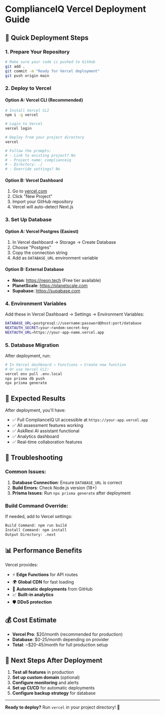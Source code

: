 # ComplianceIQ Vercel Deployment Guide

## 🚀 Quick Deployment Steps

### 1. **Prepare Your Repository**
```bash
# Make sure your code is pushed to GitHub
git add .
git commit -m "Ready for Vercel deployment"
git push origin main
```

### 2. **Deploy to Vercel**

#### Option A: Vercel CLI (Recommended)
```bash
# Install Vercel CLI
npm i -g vercel

# Login to Vercel
vercel login

# Deploy from your project directory
vercel

# Follow the prompts:
# - Link to existing project? No
# - Project name: complianceiq
# - Directory: ./
# - Override settings? No
```

#### Option B: Vercel Dashboard
1. Go to [vercel.com](https://vercel.com)
2. Click "New Project"
3. Import your GitHub repository
4. Vercel will auto-detect Next.js

### 3. **Set Up Database**

#### Option A: Vercel Postgres (Easiest)
1. In Vercel dashboard → Storage → Create Database
2. Choose "Postgres"
3. Copy the connection string
4. Add as `DATABASE_URL` environment variable

#### Option B: External Database
- **Neon**: https://neon.tech (Free tier available)
- **PlanetScale**: https://planetscale.com
- **Supabase**: https://supabase.com

### 4. **Environment Variables**
Add these in Vercel Dashboard → Settings → Environment Variables:

```bash
DATABASE_URL=postgresql://username:password@host:port/database
NEXTAUTH_SECRET=your-random-secret-key
NEXTAUTH_URL=https://your-app-name.vercel.app
```

### 5. **Database Migration**
After deployment, run:
```bash
# In Vercel dashboard → Functions → Create new function
# Or use Vercel CLI:
vercel env pull .env.local
npx prisma db push
npx prisma generate
```

## 🎯 **Expected Results**

After deployment, you'll have:
- ✅ Full ComplianceIQ UI accessible at `https://your-app.vercel.app`
- ✅ All assessment features working
- ✅ AskRexi AI assistant functional
- ✅ Analytics dashboard
- ✅ Real-time collaboration features

## 🔧 **Troubleshooting**

### Common Issues:
1. **Database Connection**: Ensure `DATABASE_URL` is correct
2. **Build Errors**: Check Node.js version (18+)
3. **Prisma Issues**: Run `npx prisma generate` after deployment

### Build Command Override:
If needed, add to Vercel settings:
```bash
Build Command: npm run build
Install Command: npm install
Output Directory: .next
```

## 📊 **Performance Benefits**

Vercel provides:
- ⚡ **Edge Functions** for API routes
- 🌍 **Global CDN** for fast loading
- 🔄 **Automatic deployments** from GitHub
- 📈 **Built-in analytics**
- 🛡️ **DDoS protection**

## 💰 **Cost Estimate**

- **Vercel Pro**: $20/month (recommended for production)
- **Database**: $0-25/month depending on provider
- **Total**: ~$20-45/month for full production setup

## 🚀 **Next Steps After Deployment**

1. **Test all features** in production
2. **Set up custom domain** (optional)
3. **Configure monitoring** and alerts
4. **Set up CI/CD** for automatic deployments
5. **Configure backup strategy** for database

---

**Ready to deploy?** Run `vercel` in your project directory! 🚀
